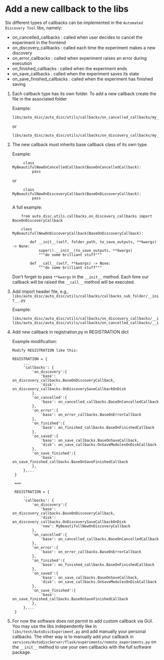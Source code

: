 # Add a new callback to the libs 
Six different types of callbacks can be implemented in the `Automated Discovery Tool` libs, namely:
- on_cancelled_callbacks : called when user decides to cancel the experiment in the frontend
- on_discovery_callbacks : called each time the experiment makes a new discovery
- on_error_callbacks : called when experiment raises an error during execution
- on_finished_callbacks : called when the experiment ends
- on_save_callbacks : called when the experiment saves its state
- on_save_finished_callbacks : called when the experiment has finished saving


1. Each callback type has its own folder. 
To add a new callback create the file in the associated folder

    Example: 

    ```
    libs/auto_disc/auto_disc/utils/callbacks/on_cancelled_callbacks/my_beautiful_new_on_cancelled_callback.py
    ```
    or
    ```
    libs/auto_disc/auto_disc/utils/callbacks/on_discovery_callbacks/my_beautiful_new_on_discovery_callback.py
    ```

2. The new callback must inherits base callback class of its own type.

   Example:

   ```
        class MyBeautifulNewOnCancelledCallback(BaseOnCancelledCallback):
            pass
   ```
    or
   ```
        class MyBeautifulNewOnDiscoveryCallback(BaseOnDiscoveryCallback):
            pass
   ```
    A full example:
    ```
        from auto_disc.utils.callbacks.on_discovery_callbacks import BaseOnDiscoveryCallback
        
        class MyBeautifullNewOnDiscoveryCallback(BaseOnDiscoveryCallback):

            def __init__(self, folder_path, to_save_outputs, **kwargs) -> None:
                super().__init__(to_save_outputs, **kwargs)
                """do some brilliant stuff"""

            def __call__(self, **kwargs) -> None:
                """do some brilliant stuff"""
    ```
    
    Don't forget to pass `**kwargs` in the `__init__` method.
    Each time our callback will be raised the `__call__` method will be executed.


3. Add import header file, e.g., `libs/auto_disc/auto_disc/utils/callbacks/callbacks_sub_folder/__init__.py`

    Example: 

    ```
    libs/auto_disc/auto_disc/utils/callbacks/on_discovery_callbacks/__init__.py
    libs/auto_disc/auto_disc/utils/callbacks/on_cancelled_callbacks/__init__.py
    ```
4. Add new callback in registration.py in REGISTRATION dict

   Example modification:

   ```
   Modify REGISTRATION like this:

   REGISTRATION = {
        ...
        'callbacks': {
            'on_discovery':{
                'base': on_discovery_callbacks.BaseOnDiscoveryCallback,
                'disk': on_discovery_callbacks.OnDiscoverySaveCallbackOnDisk
            },
            'on_cancelled':{
                'base': on_cancelled_callbacks.BaseOnCancelledCallback
            },
            'on_error':{
                'base': on_error_callbacks.BaseOnErrorCallback
            },
            'on_finished':{
                'base': on_finished_callbacks.BaseOnFinishedCallback
            },
            'on_saved':{
                'base': on_save_callbacks.BaseOnSaveCallback,
                'disk': on_save_callbacks.OnSaveModulesOnDiskCallback
            },
            'on_save_finished':{
                'base': on_save_finished_callbacks.BaseOnSaveFinishedCallback
            },
        },...
    }

    ==>
    
    REGISTRATION = {
        ...
        'callbacks': {
            'on_discovery':{
                'base': on_discovery_callbacks.BaseOnDiscoveryCallback,
                'disk': on_discovery_callbacks.OnDiscoverySaveCallbackOnDisk
                'new': MyBeautifullNewOnDiscoveryCallback
            },
            'on_cancelled':{
                'base': on_cancelled_callbacks.BaseOnCancelledCallback
            },
            'on_error':{
                'base': on_error_callbacks.BaseOnErrorCallback
            },
            'on_finished':{
                'base': on_finished_callbacks.BaseOnFinishedCallback
            },
            'on_saved':{
                'base': on_save_callbacks.BaseOnSaveCallback,
                'disk': on_save_callbacks.OnSaveModulesOnDiskCallback
            },
            'on_save_finished':{
                'base': on_save_finished_callbacks.BaseOnSaveFinishedCallback
            },
        },...
    }
   ```

5. For now the software does not permit to add custom callback via GUI. You may use the libs independently like in `libs/test/AutoDiscExperiment.py` and add manually your personal callbacks. The other way is to manually add your callback in `services/AutodiscServer/flask/experiments/remote_experiments.py` on the `__init__` method to use your own callbacks with the full software package.
